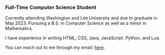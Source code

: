 ### Full-Time Computer Science Student
Currently attending Washington and Lee University and due to graduate in May 2023.
Pursuing a B.S. in Computer Science as well as a minor in Mathematics.

I have experience in writing HTML, CSS, Java, JavaScript, Python, and Lua. 

You can reach out to me through my email: [here](mailto:lel23@mail.wlu.edu).
